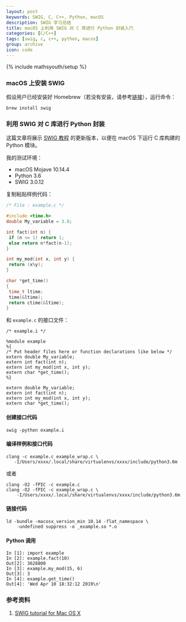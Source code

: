 ```yaml
---
layout: post
keywords: SWIG, C, C++, Python, macOS
description: SWIG 学习总结
title: macOS 上利用 SWIG 对 C 库进行 Python 封装入门
categories: [C/C++]
tags: [swig, c, c++, python, macos]
group: archive
icon: code
---
```

{% include mathsyouth/setup %}


### macOS 上安装 SWIG

假设用户已经安装好 Homebrew（若没有安装，请参考[链接](http://macappstore.org/swig/)），运行命令：

```shell
brew install swig
```

### 利用 SWIG 对 C 库进行 Python 封装

这篇文章将展示 [SWIG 教程](http://www.swig.org/tutorial.html) 的更新版本，以便在 macOS 下运行 C 库构建的 Python 模块。

我的测试环境：
* macOS Mojave 10.14.4
* Python 3.6
* SWIG 3.0.12

复制粘贴样例代码：	
```C
/* File : example.c */

#include <time.h>
double My_variable = 3.0;

int fact(int n) {
 if (n <= 1) return 1;
 else return n*fact(n-1);
}

int my_mod(int x, int y) {
 return (x%y);
}

char *get_time()
{
 time_t ltime;
 time(&ltime);
 return ctime(&ltime);
}
```

和 `example.c` 的接口文件：
```
/* example.i */

%module example
%{
/* Put header files here or function declarations like below */
extern double My_variable;
extern int fact(int n);
extern int my_mod(int x, int y);
extern char *get_time();
%}

extern double My_variable;
extern int fact(int n);
extern int my_mod(int x, int y);
extern char *get_time();
```

#### 创建接口代码

```shell
swig -python example.i
```

#### 编译样例和接口代码

```shell
clang -c example.c example_wrap.c \
   -I/Users/xxxx/.local/share/virtualenvs/xxxx/include/python3.6m
```
或者

```shell
clang -O2 -fPIC -c example.c
clang -O2 -fPIC -c example_wrap.c \
    -I/Users/xxxx/.local/share/virtualenvs/xxxx/include/python3.6m
```

#### 链接代码

```shell
ld -bundle -macosx_version_min 10.14 -flat_namespace \
    -undefined suppress -o _example.so *.o
```

#### Python 调用

```ipython
In [1]: import example
In [2]: example.fact(10)
Out[2]: 3628800
In [3]: example.my_mod(15, 6)
Out[3]: 3
In [4]: example.get_time()
Out[4]: 'Wed Apr 10 18:32:12 2019\n'
```

### 参考资料

1. [SWIG tutorial for Mac OS X](https://www.expobrain.net/2011/01/23/swig-tutorial-for-mac-os-x/)